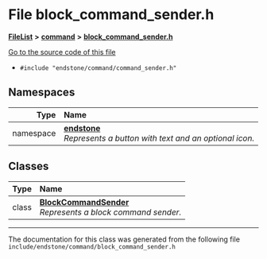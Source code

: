 

# File block\_command\_sender.h



[**FileList**](files.md) **>** [**command**](dir_5c7b2dbfabcd1115569d1e20a260545c.md) **>** [**block\_command\_sender.h**](block__command__sender_8h.md)

[Go to the source code of this file](block__command__sender_8h_source.md)



* `#include "endstone/command/command_sender.h"`













## Namespaces

| Type | Name |
| ---: | :--- |
| namespace | [**endstone**](namespaceendstone.md) <br>_Represents a button with text and an optional icon._  |


## Classes

| Type | Name |
| ---: | :--- |
| class | [**BlockCommandSender**](classendstone_1_1BlockCommandSender.md) <br>_Represents a block command sender._  |



















































------------------------------
The documentation for this class was generated from the following file `include/endstone/command/block_command_sender.h`

